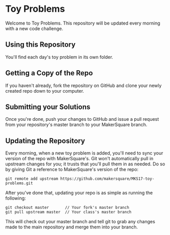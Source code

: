 Toy Problems
============
Welcome to Toy Problems. This repository will be updated every morning with a new
code challenge.

Using this Repository
---------------------
You'll find each day's toy problem in its own folder.

Getting a Copy of the Repo
--------------------------
If you haven't already, fork the repository on GitHub and clone your newly created
repo down to your computer. 

Submitting your Solutions
-------------------------
Once you're done, push your changes to GitHub and issue a pull request from your
repository's master branch to your MakerSquare branch.

Updating the Repository
-----------------------
Every morning, when a new toy problem is added, you'll need to sync your version of
the repo with MakerSquare's. Git won't automatically pull in upstream changes for
you; it trusts that you'll pull them in as needed. Do so by giving Git a reference
to MakerSquare's version of the repo:

    git remote add upstream https://github.com/makersquare/MKS17-toy-problems.git

After you've done that, updating your repo is as simple as running the following:

    git checkout master       // Your fork's master branch
    git pull upstream master  // Your class's master branch

This will check out your master branch and tell git to grab any changes made to the main
repository and merge them into your branch.


